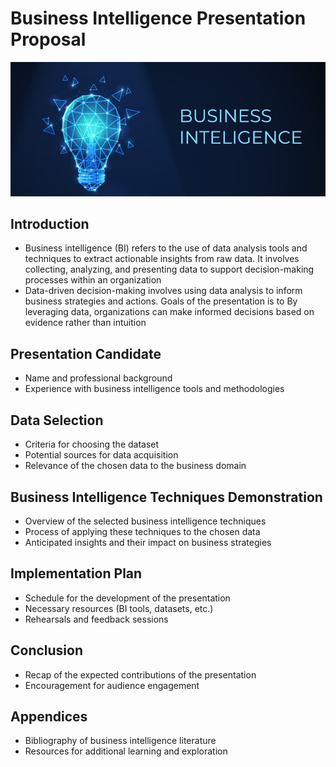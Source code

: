 # Business Intelligence Presentation Proposal 
<img src=https://github.com/Derathelion/Capstone/blob/main/mBusiness-intelligence.jpg>

## Introduction
- Business intelligence (BI) refers to the use of data analysis tools and techniques to extract actionable insights from raw data.
  It involves collecting, analyzing, and presenting data to support decision-making processes within an organization
- Data-driven decision-making involves using data analysis to inform business strategies and actions. Goals of the presentation is to By leveraging data, organizations can make informed decisions based on evidence rather than intuition 
  

## Presentation Candidate
- Name and professional background
- Experience with business intelligence tools and methodologies

## Data Selection
- Criteria for choosing the dataset
- Potential sources for data acquisition
- Relevance of the chosen data to the business domain

## Business Intelligence Techniques Demonstration
- Overview of the selected business intelligence techniques
- Process of applying these techniques to the chosen data
- Anticipated insights and their impact on business strategies

## Implementation Plan
- Schedule for the development of the presentation
- Necessary resources (BI tools, datasets, etc.)
- Rehearsals and feedback sessions

## Conclusion
- Recap of the expected contributions of the presentation
- Encouragement for audience engagement

## Appendices
- Bibliography of business intelligence literature
- Resources for additional learning and exploration
